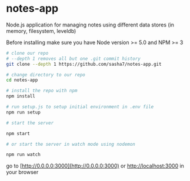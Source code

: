 # notes-app
Node.js application for managing notes using different data stores (in memory, filesystem, leveldb)

Before installing make sure you have Node version >= 5.0 and NPM >= 3

```bash
# clone our repo
# --depth 1 removes all but one .git commit history
git clone --depth 1 https://github.com/sasha7/notes-app.git

# change directory to our repo
cd notes-app

# install the repo with npm
npm install

# run setup.js to setup initial environment in .env file
npm run setup

# start the server

npm start

# or start the server in watch mode using nodemon

npm run watch

```
go to [http://0.0.0.0:3000](http://0.0.0.0:3000) or [http://localhost:3000](http://localhost:3000) in your browser
